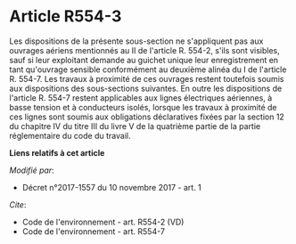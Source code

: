 # Article R554-3

Les dispositions de la présente sous-section ne s'appliquent pas aux ouvrages aériens mentionnés au II de l'article R. 554-2,
s'ils sont visibles, sauf si leur exploitant demande au guichet unique leur enregistrement en tant qu'ouvrage sensible
conformément au deuxième alinéa du I de l'article R. 554-7. Les travaux à proximité de ces ouvrages restent toutefois soumis
aux dispositions des sous-sections suivantes. En outre les dispositions de l'article R. 554-7 restent applicables aux lignes
électriques aériennes, à basse tension et à conducteurs isolés, lorsque les travaux à proximité de ces lignes sont soumis aux
obligations déclaratives fixées par la section 12 du chapitre IV du titre III du livre V de la quatrième partie de la partie
réglementaire du code du travail.

**Liens relatifs à cet article**

_Modifié par_:

  - Décret n°2017-1557 du 10 novembre 2017 - art. 1

_Cite_:

  - Code de l'environnement - art. R554-2 (VD)
  - Code de l'environnement - art. R554-7
